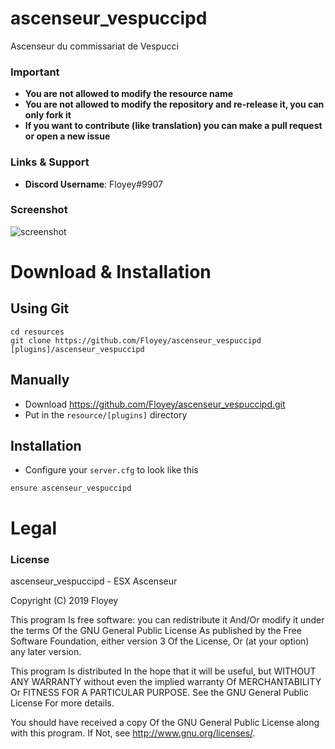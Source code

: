# ascenseur_vespuccipd
Ascenseur du commissariat de Vespucci

### Important
- **You are not allowed to modify the resource name**
- **You are not allowed to modify the repository and re-release it, you can only fork it**
- **If you want to contribute (like translation) you can make a pull request or open a new issue**

### Links & Support
- **Discord Username**: Floyey#9907

### Screenshot

![screenshot](https://imgur.com/5HhrDBU.png)

# Download & Installation

## Using Git
```
cd resources
git clone https://github.com/Floyey/ascenseur_vespuccipd [plugins]/ascenseur_vespuccipd
```

## Manually
- Download https://github.com/Floyey/ascenseur_vespuccipd.git
- Put in the `resource/[plugins]` directory

## Installation
- Configure your `server.cfg` to look like this

```
ensure ascenseur_vespuccipd
```

# Legal

### License
ascenseur_vespuccipd - ESX Ascenseur

Copyright (C) 2019 Floyey

This program Is free software: you can redistribute it And/Or modify it under the terms Of the GNU General Public License As published by the Free Software Foundation, either version 3 Of the License, Or (at your option) any later version.

This program Is distributed In the hope that it will be useful, but WITHOUT ANY WARRANTY without even the implied warranty Of MERCHANTABILITY Or FITNESS FOR A PARTICULAR PURPOSE. See the GNU General Public License For more details.

You should have received a copy Of the GNU General Public License along with this program. If Not, see http://www.gnu.org/licenses/.
